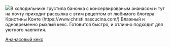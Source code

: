 <!--2025-08-10 14:22:51-->
<div class="yb">
  <div class="rss povarenok"><a href="https://www.povarenok.ru/recipes/show/182985/"><img src="https://www.povarenok.ru/data/cache/2025aug/10/22/3186727_29943-640x480.jpg"></a>В холодильнике грустила баночка с консервированым ананасом и тут на почту приходит рассылка с этим рецептом от любимого блогера Кристины Конте (https://www.christi nascucina.com/) 
Влажный и одновременно рыхлый кекс. Готовится быстро, и отлично подходит для уютного чаепития. <p class="titl"><a href="https://www.povarenok.ru/recipes/show/182985/">Ананасовый кекс</a></p></div>
</div>
